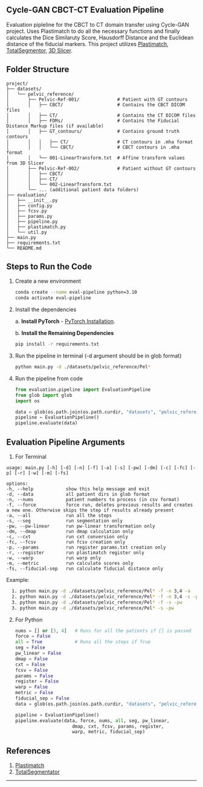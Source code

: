 ## Cycle-GAN CBCT-CT Evaluation Pipeline
Evaluation pipleline for the CBCT to CT domain transfer using Cycle-GAN project. Uses Plastimatch to do all the necessary functions and finally calculates the Dice Similaruty Score, Hausdorff Distance and the Euclidean distance of the fiducial markers. This project utilizes [Plastimatch](https://plastimatch.org/), [TotalSegmentor](https://github.com/wasserth/TotalSegmentator), [3D Slicer](https://www.slicer.org/).

## Folder Structure
```text
project/
├── datasets/
│   └── pelvic_reference/
│       ├── Pelvic-Ref-001/              # Patient with GT contours
│       │   ├── CBCT/                    # Contains the CBCT DICOM files
│       │   ├── CT/                      # Contains the CT DICOM files
│       │   ├── FDMs/                    # Contains the Fiducial Distance Markup files (if available)
│       │   ├── GT_contours/             # Contains ground truth contours
│       │   │   ├── CT/                  # CT contours in .mha format
│       │   │   └── CBCT/                # CBCT contours in .mha format
│       │   └── 001-LinearTransform.txt  # Affine transform values from 3D Slicer
│       ├── Pelvic-Ref-002/              # Patient without GT contours
│       │   ├── CBCT/
│       │   ├── CT/
│       │   └── 002-LinearTransform.txt
│       └── ... (additional patient data folders)
├── evaluation/
│   ├── __init__.py
│   ├── config.py
│   ├── fcsv.py
│   ├── params.py
│   ├── pipeline.py
│   ├── plastimatch.py
│   └── util.py
├── main.py
├── requirements.txt
└── README.md
```
## Steps to Run the Code
1. Create a new environment
   ```bash
   conda create --name eval-pipeline python=3.10
   conda activate eval-pipeline
   ```
   

2. Install the dependencies
   
   a. **Install PyTorch** - [PyTorch Installation](https://pytorch.org/get-started/locally/).  
   
   b. **Install the Remaining Dependencies** 
      ```bash
      pip install -r requirements.txt
   ```
4. Run the pipeline in terminal (-d argument should be in glob format)
   ```bash
   python main.py -d ./datasets/pelvic_reference/Pel*
   ```
5. Run the pipeline from code
   ```python
   from evaluation.pipeline import EvaluationPipeline
   from glob import glob
   import os

   data = glob(os.path.join(os.path.curdir, "datasets", "pelvic_reference", "Pel*"))
   pipeline = EvaluationPipeline()
   pipeline.evaluate(data)
   ```
## Evaluation Pipeline Arguments
1. For Terminal
  ```text
usage: main.py [-h] [-d] [-n] [-f] [-a] [-s] [-pw] [-dm] [-c] [-fc] [-p] [-r] [-w] [-m] [-fs]

options:
  -h, --help            show this help message and exit
  -d, --data            all patient dirs in glob format
  -n, --nums            patient numbers to process (in csv format)
  -f, --force           force run, deletes previous results and creates a new one. Otherwise skips the step if results already present
  -a, --all             run all the steps
  -s, --seg             run segmentation only
  -pw, --pw-linear      run pw-linear transformation only
  -dm, --dmap           run dmap calculation only
  -c, --cxt             run cxt conversion only
  -fc, --fcsv           run fcsv creation only
  -p, --params          run register params.txt creation only
  -r, --register        run plastimatch register only
  -w, --warp            run warp only
  -m, --metric          run calculate scores only
  -fs, --fiducial-sep   run calculate fiducial distance only
```
Example:
```bash
  1. python main.py -d ./datasets/pelvic_reference/Pel* -f -n 3,4 -a        # Force runs all the steps for patients 3 and 4
  2. python main.py -d ./datasets/pelvic_reference/Pel* -f -n 3,4 -s -pw    # Force runs the segmentation and pw-linear transform steps for patients 3 and 4
  3. python main.py -d ./datasets/pelvic_reference/Pel* -f -s -pw           # Force runs the segmentation and pw-linear transform steps for all the patients
  3. python main.py -d ./datasets/pelvic_reference/Pel* -s -pw              # Initates the segmentation and pw-linear transform steps for all the patients, but skips if the result is already present
  ```
2. For Python
   ```python
   nums = [] or [3, 4]   # Runs for all the patients if [] is passed
   force = False
   all = True            # Runs all the steps if True
   seg = False
   pw_linear = False
   dmap = False
   cxt = False
   fcsv = False
   params = False
   register = False
   warp = False
   metric = False
   fiducial_sep = False
   data = glob(os.path.join(os.path.curdir, "datasets", "pelvic_reference", "Pel*"))
   
   pipeline = EvaluationPipeline()
   pipeline.evaluate(data, force, nums, all, seg, pw_linear,
                        dmap, cxt, fcsv, params, register,
                        warp, metric, fiducial_sep)
   ```

## References
1. [Plastimatch](https://plastimatch.org/)
2. [TotalSegmentator](https://github.com/wasserth/TotalSegmentator)

---
